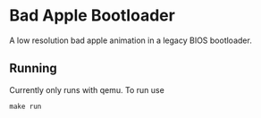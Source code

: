 # Bad Apple Bootloader
A low resolution bad apple animation in a legacy BIOS bootloader.

## Running
Currently only runs with qemu.
To run use
```
make run
```
